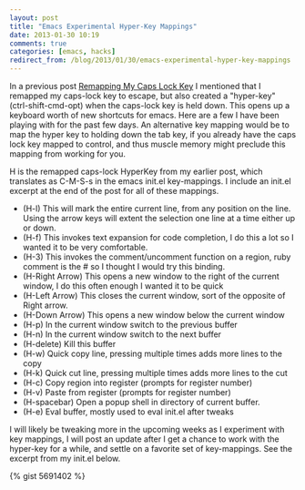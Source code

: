```yaml
---
layout: post
title: "Emacs Experimental Hyper-Key Mappings"
date: 2013-01-30 10:19
comments: true
categories: [emacs, hacks]
redirect_from: /blog/2013/01/30/emacs-experimental-hyper-key-mappings
---
```

In a previous post [Remapping My Caps Lock Key](http://www.pragmaux.com/post/39243391147/remapping-my-caps-lock-key) I mentioned that I remapped my caps-lock key to escape, but also created a "hyper-key" (ctrl-shift-cmd-opt) when the caps-lock key is held down. This opens up a keyboard worth of new shortcuts for emacs. Here are a few I have been playing with for the past few days. An alternative key mapping would be to map the hyper key to holding down the tab key, if you already have the caps lock key mapped to control, and thus muscle memory might preclude this mapping from working for you.

H is the remapped caps-lock HyperKey from my earlier post, which translates as C-M-S-s in the emacs init.el key-mappings. I include an init.el excerpt at the end of the post for all of these mappings.

* (H-l) This will mark the entire current line, from any position on the line. Using the arrow keys will extent the selection one line at a time either up or down.
* (H-f) This invokes text expansion for code completion, I do this a lot so I wanted it to be very comfortable.
* (H-3) This invokes the comment/uncomment function on a region, ruby comment is the # so I thought I would try this binding.
* (H-Right Arrow) This opens a new window to the right of the current window, I do this often enough I wanted it to be quick
* (H-Left Arrow) This closes the current window, sort of the opposite of Right arrow.
* (H-Down Arrow) This opens a new window below the current window
* (H-p) In the current window switch to the previous buffer
* (H-n) In the current window switch to the next buffer
* (H-delete) Kill this buffer
* (H-w) Quick copy line, pressing multiple times adds more lines to the copy
* (H-k) Quick cut line, pressing multiple times adds more lines to the cut
* (H-c) Copy region into register (prompts for register number)
* (H-v) Paste from register (prompts for register number)
* (H-spacebar) Open a popup shell in directory of current buffer.
* (H-e) Eval buffer, mostly used to eval init.el after tweaks

I will likely be tweaking more in the upcoming weeks as I experiment with key mappings, I will post an update after I get a chance to work with the hyper-key for a while, and settle on a favorite set of key-mappings. See the excerpt from my init.el below.

{% gist 5691402 %}

